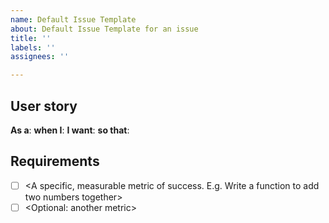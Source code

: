 ```yaml
---
name: Default Issue Template
about: Default Issue Template for an issue
title: ''
labels: ''
assignees: ''

---
```


## User story
  **As a**: <role> 
  **when I**: <do x> 
  **I want**: <y> 
  **so that**: <z> 

## Requirements
- [ ] <A specific, measurable metric of success. E.g. Write a function to add two numbers together>
- [ ] <Optional: another metric>
